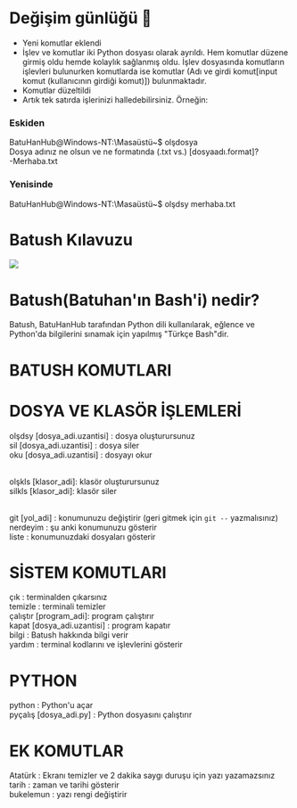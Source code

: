# Değişim günlüğü :rocket:
- Yeni komutlar eklendi
- İşlev ve komutlar iki Python dosyası olarak ayrıldı. Hem komutlar düzene girmiş oldu hemde kolaylık sağlanmış oldu. İşlev dosyasında komutların işlevleri 
bulunurken komutlarda ise komutlar (Adı ve girdi komut[input komut (kullanıcının girdiği komut)]) bulunmaktadır. 
- Komutlar düzeltildi
- Artık tek satırda işlerinizi halledebilirsiniz. Örneğin:
### Eskiden
BatuHanHub@Windows-NT:\Masaüstü~$ olşdosya </br>
Dosya adınız ne olsun ve ne formatında (.txt vs.) [dosyaadı.format]? </br>
-Merhaba.txt </br>
### Yenisinde
BatuHanHub@Windows-NT:\Masaüstü~$ olşdsy merhaba.txt

# Batush Kılavuzu
![](https://miro.medium.com/max/1400/1*xjraSVbFOl1b5346bPGoIw.png)
# Batush(Batuhan'ın Bash'i) nedir?
Batush, BatuHanHub tarafından Python dili kullanılarak, eğlence ve Python'da bilgilerini sınamak için yapılmış "Türkçe Bash"dir. 

# BATUSH KOMUTLARI

# DOSYA VE KLASÖR İŞLEMLERİ

olşdsy [dosya_adi.uzantisi] : dosya oluşturursunuz </br>
sil [dosya_adi.uzantisi] :  dosya siler </br>
oku [dosya_adi.uzantisi] : dosyayı okur </br></br>

olşkls [klasor_adi]: klasör oluşturursunuz </br>
silkls [klasor_adi]: klasör siler </br></br>

git [yol_adi] : konumunuzu değiştirir (geri gitmek için `git --` yazmalısınız) </br>
nerdeyim      : şu anki konumunuzu gösterir </br>
liste         : konumunuzdaki dosyaları gösterir </br>

# SİSTEM KOMUTLARI
çık       : terminalden çıkarsınız </br>
temizle   : terminali temizler </br>
çalıştır [program_adi]: program çalıştırır </br>
kapat [dosya_adi.uzantisi] : program kapatır </br>
bilgi     : Batush hakkında bilgi verir </br>
yardım    : terminal kodlarını ve işlevlerini gösterir </br>

# PYTHON
python    : Python'u açar </br>
pyçalış [dosya_adi.py] : Python dosyasını çalıştırır </br>

# EK KOMUTLAR
Atatürk   : Ekranı temizler ve 2 dakika saygı duruşu için yazı yazamazsınız </br>
tarih     : zaman ve tarihi gösterir </br>
bukelemun : yazı rengi değiştirir </br>
